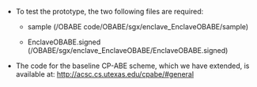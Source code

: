 * To test the prototype, the two following files are required:

  * sample (/OBABE code/OBABE/sgx/enclave_EnclaveOBABE/sample)

  * EnclaveOBABE.signed (/OBABE/sgx/enclave_EnclaveOBABE/EnclaveOBABE.signed)

* The code for the baseline CP-ABE scheme, which we have extended, is available at:
http://acsc.cs.utexas.edu/cpabe/#general
